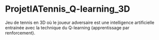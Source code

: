 # ProjetIATennis_Q-learning_3D
Jeu de tennis en 3D où le joueur adversaire est une intelligence artificielle entrainée avec la technique du Q-learning (apprentissage par renforcement).
